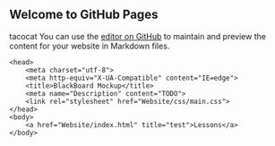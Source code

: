 ## Welcome to GitHub Pages
tacocat
You can use the [editor on GitHub](https://github.com/NarrowCoconut/SameHomeHacks2020/edit/master/README.md) to maintain and preview the content for your website in Markdown files.

<html>
    
    <head>
        <meta charset="utf-8">
        <meta http-equiv="X-UA-Compatible" content="IE=edge">
        <title>BlackBoard Mockup</title>
        <meta name="Description" content="TODO">
        <link rel="stylesheet" href="Website/css/main.css"> 
    </head>
    <body>
        <a href="Website/index.html" title="test">Lessons</a>
    </body>
</html>
